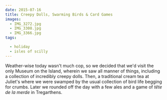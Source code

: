 ```yaml
---
date: 2015-07-16
title: Creepy Dolls, Swarming Birds & Card Games
images:
  - IMG_3272.jpg
  - IMG_3308.jpg
  - IMG_3366.jpg
tags:

  - holiday
  - isles of scilly
---
```

Weather-wise today wasn't much cop, so we decided that we'd visit the only Museum on the Island, wherein we saw all manner of things, including a collection of incredibly creepy dolls. Then, a traditional cream tea at Juliet's where we were swamped by the usual collection of bird life begging for crumbs. Later we rounded off the day with a few ales and a game of _tête de la merde_ in Tregarthens. 
